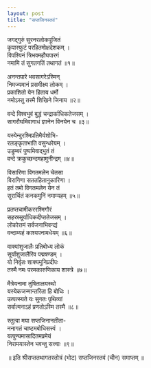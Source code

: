 ```yaml
---
layout: post
title: "सप्तजिनस्तवं"
---
```


जगद्गुरुं सुरनरलोकपूजितं \
कृपास्फुटं परहितमोक्षदेशकम् । \
विपश्यिनं त्रिभवमहौघपारगं \
नमामि तं सुगतगतिं तथागतं ॥१॥

अनन्तपारे भवसागरेऽस्मिन् \
निमज्यमानं प्रसमीक्ष्य लोकम् । \
प्रकाशितो येन हिताय धर्मो \
नमोऽस्तु तस्मै शिखिने जिनाय ॥२॥

वन्दे विश्वभुवं बुद्धं चन्द्रार्काधिकतेजसम् । \
सागरौघमिवागाधं ज्ञानेन विनयेन च ॥३॥

यस्येन्दुरश्मिप्रतिमैर्यशोभि- \
रलङ्कृताभाति वसुन्धरेयम् । \
उडुम्बरं पुष्पमिवाद्भुतं तं \
वन्दे क्रकुच्छन्दमहामुनीन्द्रम् ॥४॥

विसारिणा विगतमलेन चेतसा \
विरागिणा सततहितानुकारिणा । \
हतं तमो विगतमलेन येन तं \
सुरार्चितं कनकमुनिं नमाम्यहम् ॥५॥

प्रतप्तचामीकररश्मिगौरं \
सहस्रसूर्याधिकदीप्ततेजसम् । \
लोकोत्तमं सर्वजनाभिवन्द्यं \
वन्दाम्यहं काश्यपनामधेयम् ॥६॥

वाक्यांशुजालैः प्रतिबोध्य लोकं \
सूर्यांशुजालैरिव पद्मषण्डम् । \
यो निर्वृतः शाक्यमुनिप्रदीपः \
तस्मै नमः परमकारुणिकाय शास्त्रे ॥७॥

मैत्रेयनामा तुषितालयस्थो \
यस्येकजन्मान्तरिता हि बोधिः । \
उत्पत्स्यते यः सुगतः पृथिव्यां \
सर्वात्मनाऽहं प्रणतोऽस्मि तस्मै ॥८॥

स्तुत्वा मया सप्तजिनानतीता- \
ननागतं चाष्टमबोधिसत्त्वं । \
यत्पुण्यमासादितमप्रमेयं \
निरामयास्तेन भवन्तु सत्त्वाः ॥९॥

॥ इति श्रीसप्ततथागतस्तोत्रं (भोट) सप्तजिनस्तवं (चीन) समाप्तम् ॥